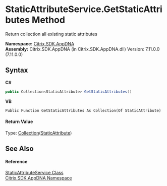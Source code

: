 # StaticAttributeService.GetStaticAttributes Method 
 

Return collection all existing static attributes

**Namespace:**&nbsp;[Citrix.SDK.AppDNA](index.md)<br />**Assembly:**&nbsp;Citrix.SDK.AppDNA (in Citrix.SDK.AppDNA.dll) Version: 7.11.0.0 (7.11.0.0)

## Syntax

**C#**
```csharp
public Collection<StaticAttribute> GetStaticAttributes()
```

**VB**
```vbnet
Public Function GetStaticAttributes As Collection(Of StaticAttribute)
```


#### Return Value
Type: <a href="http://msdn2.microsoft.com/en-us/library/ms132397" target="_blank">Collection</a>(<a href="ca26c86a-f839-ddc9-93c2-3ab8a05b5bb2">StaticAttribute</a>)<br />

## See Also


#### Reference
<a href="d05f4036-e3a4-4790-6a01-e3be267e16d0">StaticAttributeService Class</a><br /><a href="fe2d265b-410b-8b11-1eb4-a790e0b062bf">Citrix.SDK.AppDNA Namespace</a><br />